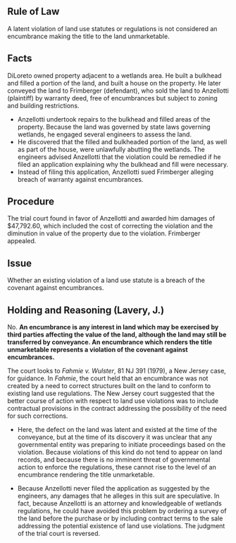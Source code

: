 ## Rule of Law

A latent violation of land use statutes or regulations is not considered an encumbrance making the title to the land unmarketable.

## Facts

DiLoreto owned property adjacent to a wetlands area. He built a bulkhead and filled a portion of the land, and built a house on the property. He later conveyed the land to Frimberger (defendant), who sold the land to Anzellotti (plaintiff) by warranty deed, free of encumbrances but subject to zoning and building restrictions. 

- Anzellotti undertook repairs to the bulkhead and filled areas of the property. Because the land was governed by state laws governing wetlands, he engaged several engineers to assess the land. 
- He discovered that the filled and bulkheaded portion of the land, as well as part of the house, were unlawfully abutting the wetlands. The engineers advised Anzellotti that the violation could be remedied if he filed an application explaining why the bulkhead and fill were necessary. 
- Instead of filing this application, Anzellotti sued Frimberger alleging breach of warranty against encumbrances. 

## Procedure 
The trial court found in favor of Anzellotti and awarded him damages of $47,792.60, which included the cost of correcting the violation and the diminution in value of the property due to the violation. Frimberger appealed.

## Issue

Whether an existing violation of a land use statute is a breach of the covenant against encumbrances.

## Holding and Reasoning (Lavery, J.)

No. **An encumbrance is any interest in land which may be exercised by third parties affecting the value of the land, although the land may still be transferred by conveyance. An encumbrance which renders the title unmarketable represents a violation of the covenant against encumbrances.** 

The court looks to _Fahmie v. Wulster_, 81 NJ 391 (1979), a New Jersey case, for guidance. In _Fahmie_, the court held that an encumbrance was not created by a need to correct structures built on the land to conform to existing land use regulations. The New Jersey court suggested that the better course of action with respect to land use violations was to include contractual provisions in the contract addressing the possibility of the need for such corrections. 

- Here, the defect on the land was latent and existed at the time of the conveyance, but at the time of its discovery it was unclear that any governmental entity was preparing to initiate proceedings based on the violation. Because violations of this kind do not tend to appear on land records, and because there is no imminent threat of governmental action to enforce the regulations, these cannot rise to the level of an encumbrance rendering the title unmarketable.

- Because Anzellotti never filed the application as suggested by the engineers, any damages that he alleges in this suit are speculative. In fact, because Anzellotti is an attorney and knowledgeable of wetlands regulations, he could have avoided this problem by ordering a survey of the land before the purchase or by including contract terms to the sale addressing the potential existence of land use violations. The judgment of the trial court is reversed.